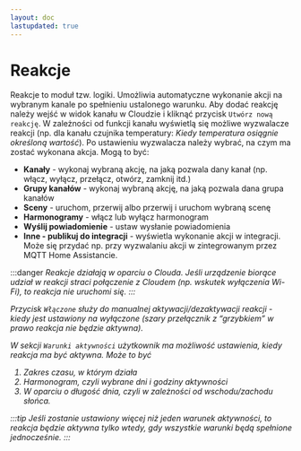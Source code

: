 ```yaml
---
layout: doc
lastupdated: true
---
```


# Reakcje

Reakcje to moduł tzw. logiki. Umożliwia automatyczne wykonanie akcji na wybranym kanale po spełnieniu ustalonego warunku. Aby dodać reakcję należy wejść w widok kanału w Cloudzie i kliknąć przycisk `Utwórz nową reakcję`. W zależności od funkcji kanału wyświetlą się możliwe wyzwalacze reakcji (np. dla kanału  czujnika temperatury: _Kiedy temperatura osiągnie określoną wartość_). Po ustawieniu wyzwalacza należy wybrać, na czym ma zostać wykonana akcja. Mogą to być:



* **Kanały** - wykonaj wybraną akcję, na jaką pozwala dany kanał (np. włącz, wyłącz, przełącz, otwórz, zamknij itd.)
* **Grupy kanałów** - wykonaj wybraną akcję, na jaką pozwala dana grupa kanałów
* **Sceny** - uruchom, przerwij albo przerwij i uruchom wybraną scenę
* **Harmonogramy** - włącz lub wyłącz harmonogram
* **Wyślij powiadomienie** - ustaw wysłanie powiadomienia
* **Inne - publikuj do integracji** - wyświetla wykonanie akcji w integracji. Może się przydać np. przy wyzwalaniu akcji w zintegrowanym przez MQTT Home Assistancie.

:::danger <i/>
Reakcje działają w oparciu o Clouda. Jeśli urządzenie biorące udział w reakcji straci połączenie z Cloudem (np. wskutek wyłączenia Wi-Fi), to reakcja nie uruchomi się.
:::

Przycisk `Włączone` służy do manualnej aktywacji/dezaktywacji reakcji - kiedy jest ustawiony na wyłączone (szary przełącznik z “grzybkiem” w prawo reakcja nie będzie aktywna).

W sekcji `Warunki aktywności` użytkownik ma możliwość ustawienia, kiedy reakcja ma być aktywna. Może to być 



1. Zakres czasu, w którym działa
2. Harmonogram, czyli wybrane dni i godziny aktywności
3. W oparciu o długość dnia, czyli w zależności od wschodu/zachodu słońca.

:::tip <i/>
Jeśli zostanie ustawiony więcej niż jeden warunek aktywności, to reakcja będzie aktywna tylko wtedy, gdy wszystkie warunki będą spełnione jednocześnie.
:::